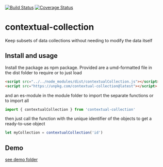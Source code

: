 [![Build Status](https://travis-ci.org/ovanderzee/my-lib.svg?branch=master)](https://travis-ci.org/ovanderzee/contextual-collection)
[![Coverage Status](https://coveralls.io/repos/github/ovanderzee/my-lib/badge.svg?branch=master)](https://coveralls.io/github/ovanderzee/contextual-collection?branch=master)

# contextual-collection

Keep subsets of data collections without needing to modify the data itself

## Install and usage

Install the package as npm package. Provided are
a umd-formatted file in the dist folder to require or to just load

```html
<script src="../../node_modules/dist/contextualCollection.js"></script>
<script src="https://unpkg.com/contextual-collection@latest"></script>
```

and an es-module in the module folder to import the separate functions
or to import all

```js
import { contextualCollection } from 'contextual-collection'
```

then just call the function
with the unique identifier of the objects
to get a ready-to-use object

```js
let myCollection = contextualCollection('id')
```

## Demo

[see demo folder](./demo/demo.html)
